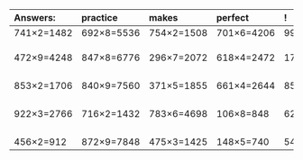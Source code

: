| Answers: | practice | makes | perfect | ! |
| :--- | :--- | :--- | :--- | :--- |
| 741×2=1482 | 692×8=5536 | 754×2=1508 | 701×6=4206 | 998×5=4990 | 
|   |   |   |   |   | 
|   |   |   |   |   | 
|   |   |   |   |   | 
| 472×9=4248 | 847×8=6776 | 296×7=2072 | 618×4=2472 | 175×4=700 | 
|   |   |   |   |   | 
|   |   |   |   |   | 
|   |   |   |   |   | 
|   |   |   |   |   | 
| 853×2=1706 | 840×9=7560 | 371×5=1855 | 661×4=2644 | 857×4=3428 | 
|   |   |   |   |   | 
|   |   |   |   |   | 
|   |   |   |   |   | 
|   |   |   |   |   | 
| 922×3=2766 | 716×2=1432 | 783×6=4698 | 106×8=848 | 624×9=5616 | 
|   |   |   |   |   | 
|   |   |   |   |   | 
|   |   |   |   |   | 
|   |   |   |   |   | 
| 456×2=912 | 872×9=7848 | 475×3=1425 | 148×5=740 | 547×9=4923 | 
